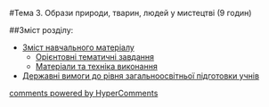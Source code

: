 <div id="hypercomments_widget" class="js-hypercomments-widget invisible"></div>

#Тема 3.  Образи природи, тварин, людей у мистецтві (9 годин)

##Зміст розділу:

*	[Зміст навчального матеріалу](zmist_navchalnoho_materialu3.md)
	*	[Орієнтовні тематичні завдання](oriientovny_tematychni_zavdannya3.md)
	*	[Матеріали та техніка виконання](materialy_ta_tekhnika_vykonannya3.md)
*	[Державні вимоги до рівня загальноосвітньої підготовки учнів](derzhavni_vymohy_do_rivnya_zahalnoosvitnoi_pidhotovky_uchnyv3.md)

<div class="js-hypercomments-container">
    <a href="http://hypercomments.com" class="hc-link" title="comments widget">comments powered by HyperComments</a>
</div>